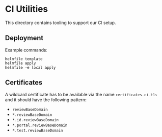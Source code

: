 # CI Utilities

This directory contains tooling to support our CI setup.

## Deployment

Example commands:

```
helmfile template
helmfile apply
helmfile -e local apply
```

## Certificates

A wildcard certificate has to be available via the name `certificates-ci-tls`
and it should have the following pattern:

- `reviewBaseDomain`
- `*.reviewBaseDomain`
- `*.id.reviewBaseDomain`
- `*.portal.reviewBaseDomain`
- `*.test.reviewBaseDomain`
